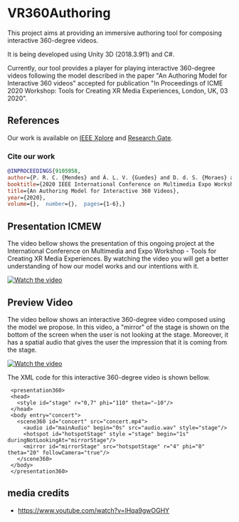 # VR360Authoring

This project aims at providing an immersive authoring tool for composing interactive 360-degree videos.

It is being developed using Unity 3D (2018.3.9f1) and C#. 

Currently, our tool provides a player for playing interactive 360-degree videos following the model described in the paper "An Authoring Model for Interactive 360 videos" accepted for publication "In Proceedings of ICME 2020 Workshop: Tools for Creating XR Media Experiences, London, UK, 03 2020".

## References

Our work is available on [IEEE Xplore](https://ieeexplore.ieee.org/document/9105958) and [Research Gate](https://www.researchgate.net/publication/342097903_AN_AUTHORING_MODEL_FOR_INTERACTIVE_360_VIDEOS).

### Cite our work

```bibtex
@INPROCEEDINGS{9105958,  
author={P. R. C. {Mendes} and Á. L. V. {Guedes} and D. d. S. {Moraes} and R. G. A. {Azevedo} and S. {Colcher}},  
booktitle={2020 IEEE International Conference on Multimedia Expo Workshops (ICMEW)},   
title={An Authoring Model for Interactive 360 Videos},   
year={2020},  
volume={},  number={},  pages={1-6},}
```
## Presentation ICMEW

The video bellow shows the presentation of this ongoing project at the International Conference on Multimedia and Expo Workshop - Tools for Creating XR Media Experiences. By watching the video you will get a better understanding of how our model works and our intentions with it.

[![Watch the video](https://img.youtube.com/vi/hv2995N8CRQ/hqdefault.jpg)](https://www.youtube.com/watch?v=hv2995N8CRQ)

## Preview Video

The video bellow shows an interactive 360-degree video composed using the model we propose. In this video, a "mirror" of the stage is shown on the bottom of the screen when the user is not looking at the stage. Moreover, it has a spatial audio that gives the user the impression that it is coming from the stage.

[![Watch the video](https://img.youtube.com/vi/BPVGBCFifP0/hqdefault.jpg)](https://www.youtube.com/watch?v=BPVGBCFifP0)

The XML code for this interactive 360-degree video is shown bellow.
```
 <presentation360>
 <head>
   <style id="stage" r="0,7" phi="110" theta="−10"/>
 </head>
 <body entry="concert">
   <scene360 id="concert" src="concert.mp4">
     <audio id="mainAudio" begin="0s" src="audio.wav" style="stage"/>
     <hotspot id="hotspotStage" style ="stage" begin="1s" duringNotLookingAt="mirrorStage"/>
     <mirror id="mirrorStage" src="hotspotStage" r="4" phi="0" theta="20" followCamera="true"/>
   </scene360>
 </body>
 </presentation360>
```


## media credits

- <https://www.youtube.com/watch?v=lHqa9gwOGHY>

